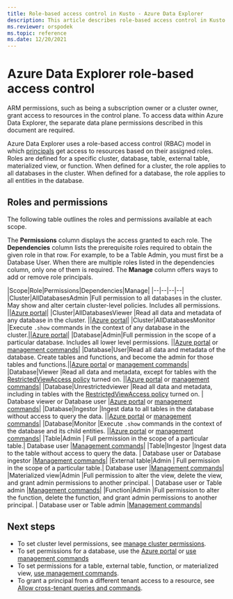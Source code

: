 ```yaml
---
title: Role-based access control in Kusto - Azure Data Explorer
description: This article describes role-based access control in Kusto in Azure Data Explorer.
ms.reviewer: orspodek
ms.topic: reference
ms.date: 12/20/2021
---
```

# Azure Data Explorer role-based access control

ARM permissions, such as being a subscription owner or a cluster owner, grant access to resources in the control plane. To access data within Azure Data Explorer, the separate data plane permissions described in this document are required.

Azure Data Explorer uses a role-based access control (RBAC) model in which [principals](principals-and-identity-providers.md) get access to resources based on their assigned roles. Roles are defined for a specific cluster, database, table, external table, materialized view, or function. When defined for a cluster, the role applies to all databases in the cluster. When defined for a database, the role applies to all entities in the database.

## Roles and permissions

The following table outlines the roles and permissions available at each scope.

The **Permissions** column displays the access granted to each role. The **Dependencies** column lists the prerequisite roles required to obtain the given role in that row. For example, to be a Table Admin, you must first be a Database User. When there are multiple roles listed in the dependencies column, only one of them is required. The **Manage** column offers ways to add or remove role principals.

|Scope|Role|Permissions|Dependencies|Manage|
|--|--|--|--|
|Cluster|AllDatabasesAdmin |Full permission to all databases in the cluster. May show and alter certain cluster-level policies. Includes all permissions. ||[Azure portal](../../../manage-cluster-permissions.md)|
|Cluster|AllDatabasesViewer |Read all data and metadata of any database in the cluster. ||[Azure portal](../../../manage-cluster-permissions.md)|
|Cluster|AllDatabasesMonitor |Execute `.show` commands in the context of any database in the cluster.||[Azure portal](../../../manage-cluster-permissions.md)|
|Database|Admin|Full permission in the scope of a particular database. Includes all lower level permissions.  ||[Azure portal](../../../manage-database-permissions.md) or [management commands](../security-roles.md)|
|Database|User|Read all data and metadata of the database. Create tables and functions, and become the admin for those tables and functions.||[Azure portal](../../../manage-database-permissions.md) or [management commands](../security-roles.md)|
|Database|Viewer |Read all data and metadata, except for tables with the [RestrictedViewAccess policy](../show-table-restricted-view-access-policy-command.md) turned on. ||[Azure portal](../../../manage-database-permissions.md) or [management commands](../security-roles.md)|
|Database|Unrestrictedviewer |Read all data and metadata, including in tables with the [RestrictedViewAccess policy](../show-table-restricted-view-access-policy-command.md) turned on. | Database viewer or Database user |[Azure portal](../../../manage-database-permissions.md) or [management commands](../security-roles.md)|
|Database|Ingestor |Ingest data to all tables in the database without access to query the data. ||[Azure portal](../../../manage-database-permissions.md) or [management commands](../security-roles.md)|
|Database|Monitor |Execute `.show` commands in the context of the database and its child entities. ||[Azure portal](../../../manage-database-permissions.md) or [management commands](../security-roles.md)|
|Table|Admin | Full permission in the scope of a particular table.| Database user |[Management commands](../security-roles.md)|
|Table|Ingestor |Ingest data to the table without access to query the data. | Database user or Database ingestor |[Management commands](../security-roles.md)|
|External table|Admin | Full permission in the scope of a particular table.| Database user |[Management commands](../security-roles.md)|
|Materialized view|Admin |Full permission to alter the view, delete the view, and grant admin permissions to another principal. | Database user or Table admin |[Management commands](../security-roles.md)|
|Function|Admin |Full permission to alter the function, delete the function, and grant admin permissions to another principal. | Database user or Table admin |[Management commands](../security-roles.md)|

## Next steps

* To set cluster level permissions, see [manage cluster permissions](../../../manage-cluster-permissions.md).
* To set permissions for a database, use the [Azure portal](../../../manage-database-permissions.md) or [use management commands](../security-roles.md#managing-database-security-roles)
* To set permissions for a table, external table, function, or materialized view, [use management commands](../security-roles.md#management-commands-overview).
* To grant a principal from a different tenant access to a resource, see [Allow cross-tenant queries and commands](../../../cross-tenant-query-and-commands.md).
